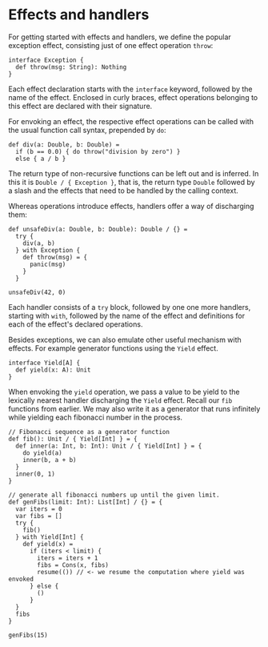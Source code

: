 # Effects and handlers

For getting started with effects and handlers, we define the popular exception effect, consisting just of one effect operation `throw`:

```
interface Exception {
  def throw(msg: String): Nothing
}
```

Each effect declaration starts with the `interface` keyword, followed by the name of the effect. Enclosed in curly braces, effect operations belonging to this effect are declared with their signature.

For envoking an effect, the respective effect operations can be called with the usual function call syntax, prepended by `do`:

```
def div(a: Double, b: Double) = 
  if (b == 0.0) { do throw("division by zero") }
  else { a / b }
```

The return type of non-recursive functions can be left out and is inferred. In this it is `Double / { Exception }`, that is, the return type `Double` followed by a slash and the effects that need to be handled by the calling context.

Whereas operations introduce effects, handlers offer a way of discharging them:

```
def unsafeDiv(a: Double, b: Double): Double / {} =
  try {
    div(a, b)
  } with Exception {
    def throw(msg) = {
      panic(msg)
    }
  }
```

```effekt:repl
unsafeDiv(42, 0)
```

Each handler consists of a `try` block, followed by one one more handlers, starting with `with`, followed by the name of the effect and definitions for each of the effect's declared operations.

Besides exceptions, we can also emulate other useful mechanism with effects. For example generator functions using the 
`Yield` effect.

```
interface Yield[A] {
  def yield(x: A): Unit
}
```

When envoking the `yield` operation, we pass a value to be yield to the lexically nearest handler discharging the 
`Yield` effect. Recall our `fib` functions from earlier. We may also write it as a generator that runs infinitely while 
yielding each fibonacci number in the process.

```
// Fibonacci sequence as a generator function
def fib(): Unit / { Yield[Int] } = {
  def inner(a: Int, b: Int): Unit / { Yield[Int] } = {
    do yield(a)
    inner(b, a + b)
  }
  inner(0, 1)
}

// generate all fibonacci numbers up until the given limit.
def genFibs(limit: Int): List[Int] / {} = {
  var iters = 0
  var fibs = []
  try {
    fib()
  } with Yield[Int] {
    def yield(x) = 
      if (iters < limit) {
        iters = iters + 1
        fibs = Cons(x, fibs)
        resume(()) // <- we resume the computation where yield was envoked
      } else {
        ()
      }
  }
  fibs
}
```

```effekt:repl
genFibs(15)
```
